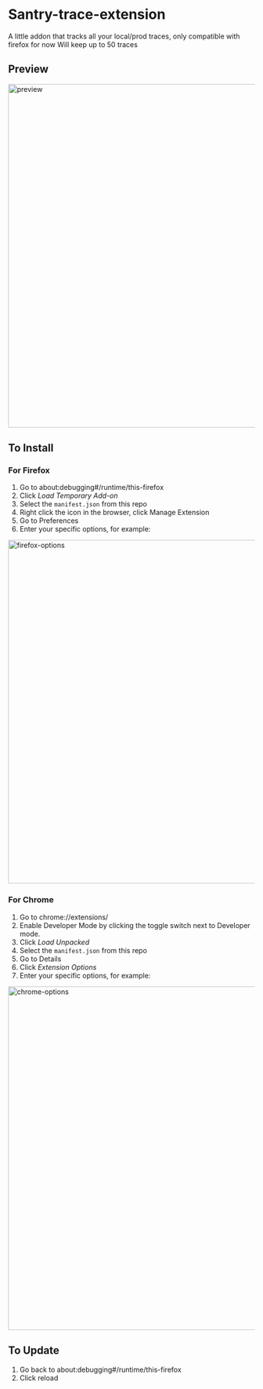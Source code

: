 # Santry-trace-extension
A little addon that tracks all your local/prod traces, only compatible with firefox for now
Will keep up to 50 traces

## Preview
<img width="700" alt="preview" src="https://i.imgur.com/IKOZy1k.png">

## To Install

### For Firefox
1. Go to about:debugging#/runtime/this-firefox
2. Click *Load Temporary Add-on*
3. Select the `manifest.json` from this repo
4. Right click the icon in the browser, click Manage Extension
5. Go to Preferences
6. Enter your specific options, for example:
<img width="700" alt="firefox-options" src="https://i.imgur.com/3KuVvlH.png">

### For Chrome
1. Go to chrome://extensions/
2. Enable Developer Mode by clicking the toggle switch next to Developer mode.
3. Click *Load Unpacked*
4. Select the `manifest.json` from this repo
5. Go to Details
6. Click *Extension Options*
7. Enter your specific options, for example:
<img width="700" alt="chrome-options" src="https://i.imgur.com/2uj4EMC.png">

## To Update
1. Go back to about:debugging#/runtime/this-firefox
2. Click reload
